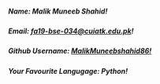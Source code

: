 ##### Name: *Malik Muneeb Shahid!*

##### Email: *fa19-bse-034@cuiatk.edu.pk!*

##### Github Username: *[MalikMuneebshahid86!](https://github.com/MalikMuneebshahid86)*

##### Your Favourite Langugage: *Python!*
